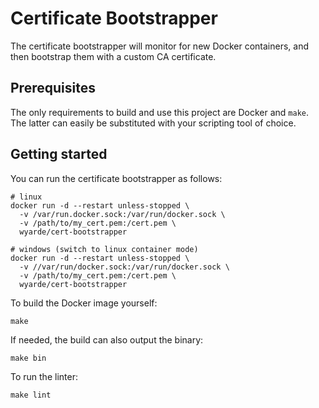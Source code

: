 # Certificate Bootstrapper

The certificate bootstrapper will monitor for new Docker containers, and then bootstrap them with a custom CA certificate.

## Prerequisites

The only requirements to build and use this project are Docker and `make`. The
latter can easily be substituted with your scripting tool of choice.

## Getting started

You can run the certificate bootstrapper as follows:

```shell
# linux
docker run -d --restart unless-stopped \
  -v /var/run.docker.sock:/var/run/docker.sock \
  -v /path/to/my_cert.pem:/cert.pem \
  wyarde/cert-bootstrapper

# windows (switch to linux container mode)
docker run -d --restart unless-stopped \
  -v //var/run/docker.sock:/var/run/docker.sock \
  -v /path/to/my_cert.pem:/cert.pem \
  wyarde/cert-bootstrapper
```

To build the Docker image yourself:

```shell
make  
```

If needed, the build can also output the binary:

```shell
make bin
```

To run the linter:

```shell
make lint
```
